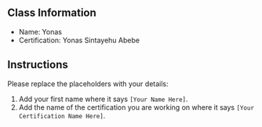 ## Class Information
- Name: Yonas 
- Certification: Yonas Sintayehu Abebe 

## Instructions
Please replace the placeholders with your details:
1. Add your first name where it says `[Your Name Here]`.  
2. Add the name of the certification you are working on where it says `[Your Certification Name Here]`.  
